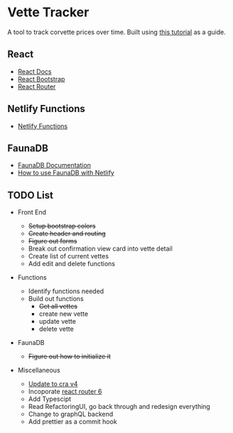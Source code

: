# Vette Tracker

A tool to track corvette prices over time. Built using [this tutorial](https://www.netlify.com/blog/2018/07/09/building-serverless-crud-apps-with-netlify-functions-faunadb/#2-set-up-faunadb) as a guide.

## React

- [React Docs](https://reactjs.org/)
- [React Bootstrap](https://react-bootstrap.github.io/)
- [React Router](https://reactrouter.com/)

## Netlify Functions

- [Netlify Functions](https://www.netlify.com/products/functions/)

## FaunaDB

- [FaunaDB Documentation](https://docs.fauna.com/fauna/current/start/cloud)
- [How to use FaunaDB with Netlify](https://docs.fauna.com/fauna/current/integrations/netlify.html)

## TODO List

- Front End

  - ~~Setup bootstrap colors~~
  - ~~Create header and routing~~
  - ~~Figure out forms~~
  - Break out confirmation view card into vette detail
  - Create list of current vettes
  - Add edit and delete functions

- Functions

  - Identify functions needed
  - Build out functions
    - ~~Get all vettes~~
    - create new vette
    - update vette
    - delete vette

- FaunaDB

  - ~~Figure out how to initialize it~~

- Miscellaneous
  - [Update to cra v4](https://github.com/facebook/create-react-app/blob/master/CHANGELOG.md)
  - Incoporate [react router 6](https://reacttraining.com/blog/react-router-v6-pre/)
  - Add Typescipt
  - Read RefactoringUI, go back through and redesign everything
  - Change to graphQL backend
  - Add prettier as a commit hook
